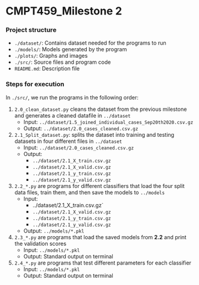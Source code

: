 # CMPT459_Milestone 2

### Project structure

- `./dataset/`: Contains dataset needed for the programs to run
- `./models/`: Models generated by the program
- `./plots/`: Graphs and images
- `./src/`: Source files and program code
- `README.md`: Description file



### Steps for execution

In `./src/`, we run the programs in the following order:

1. `2.0_clean_dataset.py` cleans the dataset from the previous milestone and generates a cleaned datafile in `../dataset` 
   - Input: `../dataset/1.5_joined_individual_cases_Sep20th2020.csv.gz` 
   - Output: `../dataset/2.0_cases_cleaned.csv.gz` 
2. `2.1_Split_dataset.py`: splits the dataset into training and testing datasets in four different files in `../dataset` 
   - Input: `../dataset/2.0_cases_cleaned.csv.gz` 
   - Output: 
     - `../dataset/2.1_X_train.csv.gz` 
     - `../dataset/2.1_X_valid.csv.gz` 
     - `../dataset/2.1_y_train.csv.gz` 
     - `../dataset/2.1_y_valid.csv.gz` 
3. `2.2_*.py` are programs for different classifiers that load the four split data files, train them, and then save the models to `../models` 
   - Input: 
     - ../dataset/2.1_X_train.csv.gz` 
     - `../dataset/2.1_X_valid.csv.gz` 
     - `../dataset/2.1_y_train.csv.gz` 
     - `../dataset/2.1_y_valid.csv.gz` 
   - Output: `../models/*.pkl` 
4. `2.3_*.py` are programs that load the saved models from **2.2** and print the validation scores
   - Input: `../models/*.pkl` 
   - Output: Standard output on terminal
5. `2.4_*.py` are programs that test different parameters for each classifier
   - Input: `../models/*.pkl` 
   - Output: Standard output on terminal



